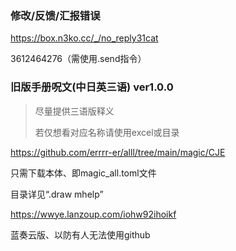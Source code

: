 ### 修改/反馈/汇报错误

https://box.n3ko.cc/_/no_reply31cat

3612464276（需使用.send指令）

### 旧版手册呪文(中日英三语) ver1.0.0

> 尽量提供三语版释义
>
> 若仅想看对应名称请使用excel或目录

https://github.com/errrr-er/alll/tree/main/magic/CJE

只需下载本体、即magic_all.toml文件

目录详见“.draw mhelp”

https://wwye.lanzoup.com/iohw92ihoikf

蓝奏云版、以防有人无法使用github